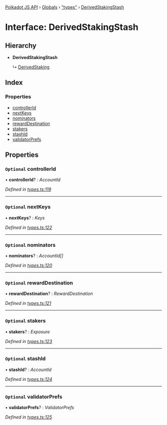 [Polkadot JS API](../README.md) › [Globals](../globals.md) › ["types"](../modules/_types_.md) › [DerivedStakingStash](_types_.derivedstakingstash.md)

# Interface: DerivedStakingStash

## Hierarchy

* **DerivedStakingStash**

  ↳ [DerivedStaking](_types_.derivedstaking.md)

## Index

### Properties

* [controllerId](_types_.derivedstakingstash.md#optional-controllerid)
* [nextKeys](_types_.derivedstakingstash.md#optional-nextkeys)
* [nominators](_types_.derivedstakingstash.md#optional-nominators)
* [rewardDestination](_types_.derivedstakingstash.md#optional-rewarddestination)
* [stakers](_types_.derivedstakingstash.md#optional-stakers)
* [stashId](_types_.derivedstakingstash.md#optional-stashid)
* [validatorPrefs](_types_.derivedstakingstash.md#optional-validatorprefs)

## Properties

### `Optional` controllerId

• **controllerId**? : *AccountId*

*Defined in [types.ts:119](https://github.com/polkadot-js/api/blob/7cc961f789/packages/api-derive/src/types.ts#L119)*

___

### `Optional` nextKeys

• **nextKeys**? : *Keys*

*Defined in [types.ts:122](https://github.com/polkadot-js/api/blob/7cc961f789/packages/api-derive/src/types.ts#L122)*

___

### `Optional` nominators

• **nominators**? : *AccountId[]*

*Defined in [types.ts:120](https://github.com/polkadot-js/api/blob/7cc961f789/packages/api-derive/src/types.ts#L120)*

___

### `Optional` rewardDestination

• **rewardDestination**? : *RewardDestination*

*Defined in [types.ts:121](https://github.com/polkadot-js/api/blob/7cc961f789/packages/api-derive/src/types.ts#L121)*

___

### `Optional` stakers

• **stakers**? : *Exposure*

*Defined in [types.ts:123](https://github.com/polkadot-js/api/blob/7cc961f789/packages/api-derive/src/types.ts#L123)*

___

### `Optional` stashId

• **stashId**? : *AccountId*

*Defined in [types.ts:124](https://github.com/polkadot-js/api/blob/7cc961f789/packages/api-derive/src/types.ts#L124)*

___

### `Optional` validatorPrefs

• **validatorPrefs**? : *ValidatorPrefs*

*Defined in [types.ts:125](https://github.com/polkadot-js/api/blob/7cc961f789/packages/api-derive/src/types.ts#L125)*
